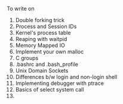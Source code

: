 To write on

1. Double forking trick
2. Process and Session IDs
3. Kernel's process table
4. Reaping with waitpid 
5. Memory Mapped IO
6. Implement your own malloc
7. C groups
8. .bashrc and .bash_profile
9. Unix Domain Sockets
10. Differences b/w login and non-login shell
11. Implementing debugger with ptrace
12. Basics of select system call
13.
